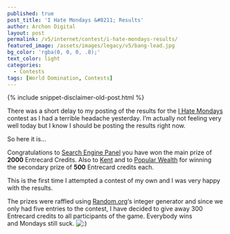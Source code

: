 ```yaml
---
published: true
post_title: 'I Hate Mondays &#8211; Results'
author: Archon Digital
layout: post
permalink: /v5/internet/contest/i-hate-mondays-results/
featured_image: /assets/images/legacy/v5/bang-lead.jpg
bg_color: 'rgba(0, 0, 0, .8);'
text_color: light
categories:
  - Contests
tags: [World Domination, Contests]
---
```

{% include snippet-disclaimer-old-post.html %}

There was a short delay to my posting of the results for the <a href="{{ site.baseurl }}/v5/internet/contest/i-hate-mondays/" target="_self">I Hate Mondays</a> contest as I had a terrible headache yesterday. I&#8217;m actually not feeling very well today but I know I should be posting the results right now.

So here it is&#8230;<!--more-->

Congratulations to [Search Engine Panel][1] you have won the main prize of **2000** Entrecard Credits. Also to [Kent][2] and to [Popular Wealth][3] for winning the secondary prize of **500** Entrecard credits each.

This is the first time I attempted a contest of my own and I was very happy with the results.

The prizes were raffled using <a href="http://www.random.org" target="_blank">Random.org</a>&#8216;s integer generator and since we only had five entries to the contest, I have decided to give away 300 Entrecard credits to all participants of the game. Everybody wins and Mondays still suck. <img src="{{ site.baseurl }}/v5/wp-includes/images/smilies/icon_smile.gif" alt=":)" class="wp-smiley" />

 [1]: http://www.SearchEnginePanel.com/
 [2]: http://entrecarder.blogspot.com/
 [3]: http://www.popularwealth.com/